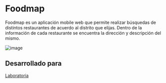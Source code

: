 # Foodmap
Foodmap es un aplicación mobile web que permite realizar búsquedas de distintos restaurantes de acuerdo al distrito que elijas. Dentro de la información de cada restaurante se encuentra la dirección y descripción del mismo.

![image](https://user-images.githubusercontent.com/32310744/38343966-84c30ecc-384c-11e8-82d5-098d976bfc2a.png)

## Desarrollado para 
[Laboratoria](http://laboratoria.la)
